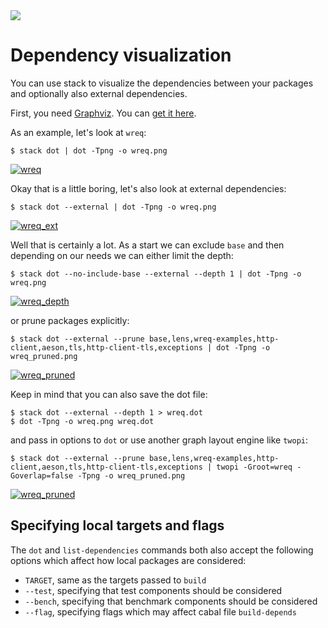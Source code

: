 <div class="hidden-warning"><a href="https://docs.haskellstack.org/"><img src="https://cdn.jsdelivr.net/gh/commercialhaskell/stack/doc/img/hidden-warning.svg"></a></div>

# Dependency visualization

You can use stack to visualize the dependencies between your packages and
optionally also external dependencies.

First, you need [Graphviz](https://www.graphviz.org/). You can [get it here](https://www.graphviz.org/download/).

As an example, let's look at `wreq`:

```
$ stack dot | dot -Tpng -o wreq.png
```
[![wreq](https://cloud.githubusercontent.com/assets/591567/8478591/ae10a418-20d2-11e5-8945-55246dcfac62.png)](https://cloud.githubusercontent.com/assets/591567/8478591/ae10a418-20d2-11e5-8945-55246dcfac62.png)

Okay that is a little boring, let's also look at external dependencies:
```
$ stack dot --external | dot -Tpng -o wreq.png
```
[![wreq_ext](https://cloud.githubusercontent.com/assets/591567/8478621/d247247e-20d2-11e5-993d-79096e382abd.png)](https://cloud.githubusercontent.com/assets/591567/8478621/d247247e-20d2-11e5-993d-79096e382abd.png)

Well that is certainly a lot.  As a start we can exclude `base` and then
depending on our needs we can either limit the depth:

```
$ stack dot --no-include-base --external --depth 1 | dot -Tpng -o wreq.png
```
[![wreq_depth](https://cloud.githubusercontent.com/assets/591567/8484310/45b399a0-20f7-11e5-8068-031c2b352961.png)](https://cloud.githubusercontent.com/assets/591567/8484310/45b399a0-20f7-11e5-8068-031c2b352961.png)

or prune packages explicitly:

```
$ stack dot --external --prune base,lens,wreq-examples,http-client,aeson,tls,http-client-tls,exceptions | dot -Tpng -o wreq_pruned.png
```
[![wreq_pruned](https://cloud.githubusercontent.com/assets/591567/8478768/adbad280-20d3-11e5-9992-914dc24fe569.png)](https://cloud.githubusercontent.com/assets/591567/8478768/adbad280-20d3-11e5-9992-914dc24fe569.png)

Keep in mind that you can also save the dot file:
```
$ stack dot --external --depth 1 > wreq.dot
$ dot -Tpng -o wreq.png wreq.dot
```

and pass in options to `dot` or use another graph layout engine like `twopi`:

```
$ stack dot --external --prune base,lens,wreq-examples,http-client,aeson,tls,http-client-tls,exceptions | twopi -Groot=wreq -Goverlap=false -Tpng -o wreq_pruned.png
```
[![wreq_pruned](https://cloud.githubusercontent.com/assets/591567/8495538/9fae1184-216e-11e5-9931-99e6147f8aed.png)](https://cloud.githubusercontent.com/assets/591567/8495538/9fae1184-216e-11e5-9931-99e6147f8aed.png)

## Specifying local targets and flags

The `dot` and `list-dependencies` commands both also accept the following
options which affect how local packages are considered:

* `TARGET`, same as the targets passed to `build`
* `--test`, specifying that test components should be considered
* `--bench`, specifying that benchmark components should be considered
* `--flag`, specifying flags which may affect cabal file `build-depends`
